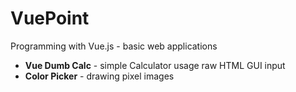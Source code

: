 # VuePoint
Programming with Vue.js - basic web applications

* **Vue Dumb Calc** - simple Calculator usage raw HTML GUI input 
* **Color Picker** - drawing pixel images 